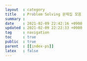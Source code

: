 ```yaml
---
layout  : category
title   : Problem Solving 문제집 모음
summary : 
date    : 2021-02-09 22:42:16 +0900
updated : 2021-02-09 22:22:33 +0900
tag     : navigation
toc     : true
public  : true
parent  : [[index-ps]]
latex   : false
---
```


